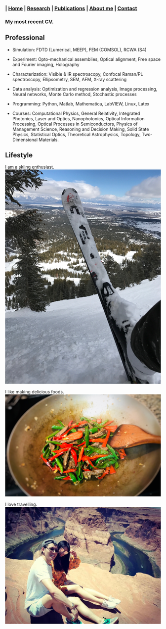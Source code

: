 ### | [Home](../index.md) | [Research](../research/index.md) | [Publications](../publications/index.md) | [About me](../aboutme/index.md) | [Contact](../contact/index.md)

### My most recent [CV](./CV_2022_WenzhuoHuang.pdf).

## Professional
- Simulation: FDTD (Lumerical, MEEP), FEM (COMSOL), RCWA (S4)

- Experiment: Opto-mechanical assemblies, Optical alignment, Free space and Fourier imaging, Holography

- Characterization: Visible & IR spectroscopy, Confocal Raman/PL spectroscopy, Ellipsometry, SEM, AFM, X-ray scattering

- Data analysis: Optimization and regression analysis, Image processing, Neural networks, Monte Carlo method, Stochastic processes

- Programming: Python, Matlab, Mathematica, LabVIEW, Linux, Latex

- Courses: Computational Physics, General Relativity, Integrated Photonics, Laser and Optics, Nanophotonics, Optical Information Processing, Optical Processes in Semiconductors, Physics of Management Science, Reasoning and Decision Making, Solid State Physics, Statistical Optics, Theoretical Astrophysics, Topology, Two-Dimensional Materials.

## Lifestyle
I am a skiing enthusiast.
![](/Images/skiing.JPG)

<!--*I am a go-kart lover.
![](/Images/IMG_2558.JPG)-->

I like making delicious foods.
![](/Images/cook.JPG)

I love travelling.
![](/Images/hors.JPG)
